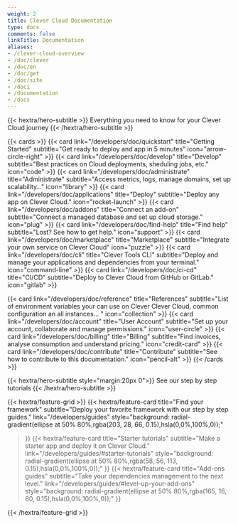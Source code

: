 ```yaml
---
weight: 2
title: Clever Cloud Documentation
type: docs
comments: false
linkTitle: Documentation
aliases:
- /clever-cloud-overview
- /doc/clever
- /doc/en
- /doc/get
- /doc/site
- /doci
- /documentation
- /docs
---
```


{{< hextra/hero-subtitle >}}
  Everything you need to know for your Clever Cloud journey
{{< /hextra/hero-subtitle >}}

{{< cards >}}
  {{< card link="/developers/doc/quickstart" title="Getting Started" subtitle="Get ready to deploy and app in 5 minutes" icon="arrow-circle-right" >}}
  {{< card link="/developers/doc/develop" title="Develop" subtitle="Best practices on Cloud deployments, sheduling jobs, etc." icon="code" >}}
  {{< card link="/developers/doc/administrate" title="Administrate" subtitle="Access metrics, logs, manage domains, set up scalability…" icon="library" >}}
  {{< card link="/developers/doc/applications" title="Deploy" subtitle="Deploy any app on Clever Cloud." icon="rocket-launch" >}}
   {{< card link="/developers/doc/addons" title="Connect an add-on" subtitle="Connect a managed database and set up cloud storage." icon="plug" >}}
  {{< card link="/developers/doc/find-help" title="Find help" subtitle="Lost? See how to get help." icon="support" >}}
  {{< card link="/developers/doc/marketplace" title="Marketplace" subtitle="Integrate your own service on Clever Cloud" icon="puzzle" >}}
  {{< card link="/developers/doc/cli" title="Clever Tools CLI" subtitle="Deploy and manage your applications and dependencies from your terminal." icon="command-line" >}}
  {{< card link="/developers/doc/ci-cd" title="CI/CD" subtitle="Deploy to Clever Cloud from GitHub or GitLab." icon="gitlab" >}}

  {{< card link="/developers/doc/reference" title="References" subtitle="List of environment variables your can use on Clever Clever Cloud, common configuration an all instances… " icon="collection" >}}
  {{< card link="/developers/doc/account" title="User Account" subtitle="Set up your account, collaborate and manage permissions." icon="user-circle" >}}
  {{< card link="/developers/doc/billing" title="Billing" subtitle="Find invoices, analyse consumption and understand pricing." icon="credit-card" >}}
  {{< card link="/developers/doc/contribute" title="Contribute" subtitle="See how to contribute to this documentation." icon="pencil-alt" >}}
{{< /cards >}}

{{< hextra/hero-subtitle style="margin:20px 0">}}
  See our step by step tutorials
{{< /hextra/hero-subtitle >}}

{{< hextra/feature-grid >}}
  {{< hextra/feature-card
    title="Find your framework"
    subtitle="Deploy your favorite framework with our step by step guides."
    link="/developers/guides"
    style="background: radial-gradient(ellipse at 50% 80%,rgba(203, 28, 66, 0.15),hsla(0,0%,100%,0));"
  >}}
  {{< hextra/feature-card
    title="Starter tutorials"
    subtitle="Make a starter app and deploy it on Clever Cloud."
    link="/developers/guides/#starter-tutorials"
    style="background: radial-gradient(ellipse at 50% 80%,rgba(58, 56, 113, 0.15),hsla(0,0%,100%,0));"
  >}}
  {{< hextra/feature-card
    title="Add-ons guides"
    subtitle="Take your dependencies management to the next level."
    link="/developers/guides/#level-up-your-add-ons"
    style="background: radial-gradient(ellipse at 50% 80%,rgba(165, 16, 80, 0.15),hsla(0,0%,100%,0));"
  >}}

{{< /hextra/feature-grid >}}
